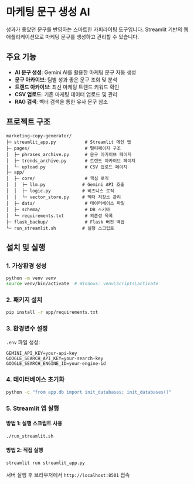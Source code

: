 # 마케팅 문구 생성 AI

성과가 좋았던 문구를 반영하는 스마트한 카피라이팅 도구입니다. Streamlit 기반의 웹 애플리케이션으로 마케팅 문구를 생성하고 관리할 수 있습니다.

## 주요 기능

- **AI 문구 생성**: Gemini AI를 활용한 마케팅 문구 자동 생성
- **문구 아카이브**: 팀별 성과 좋은 문구 조회 및 분석
- **트렌드 아카이브**: 최신 마케팅 트렌드 키워드 확인
- **CSV 업로드**: 기존 마케팅 데이터 업로드 및 관리
- **RAG 검색**: 벡터 검색을 통한 유사 문구 참조

## 프로젝트 구조

```
marketing-copy-generator/
├─ streamlit_app.py           # Streamlit 메인 앱
├─ pages/                     # 멀티페이지 구조
│  ├─ phrases_archive.py      # 문구 아카이브 페이지
│  ├─ trends_archive.py       # 트렌드 아카이브 페이지
│  └─ upload.py               # CSV 업로드 페이지
├─ app/
│  ├─ core/                   # 핵심 로직
│  │  ├─ llm.py              # Gemini API 호출
│  │  ├─ logic.py            # 비즈니스 로직
│  │  └─ vector_store.py     # 벡터 저장소 관리
│  ├─ data/                   # 데이터베이스 파일
│  ├─ schema/                 # DB 스키마
│  └─ requirements.txt        # 의존성 목록
├─ flask_backup/              # Flask 버전 백업
└─ run_streamlit.sh          # 실행 스크립트
```

## 설치 및 실행

### 1. 가상환경 생성
```bash
python -m venv venv
source venv/bin/activate  # Windows: venv\Scripts\activate
```

### 2. 패키지 설치
```bash
pip install -r app/requirements.txt
```

### 3. 환경변수 설정
`.env` 파일 생성:
```
GEMINI_API_KEY=your-api-key
GOOGLE_SEARCH_API_KEY=your-search-key
GOOGLE_SEARCH_ENGINE_ID=your-engine-id
```

### 4. 데이터베이스 초기화
```bash
python -c "from app.db import init_databases; init_databases()"
```

### 5. Streamlit 앱 실행

#### 방법 1: 실행 스크립트 사용
```bash
./run_streamlit.sh
```

#### 방법 2: 직접 실행
```bash
streamlit run streamlit_app.py
```

서버 실행 후 브라우저에서 `http://localhost:8501` 접속


